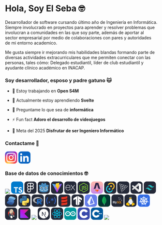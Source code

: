 <h1 align="left">Hola, Soy El Seba 🤓</h1>

Desarrollador de software cursando último año de Ingeniería en Informática. Siempre involucrado en proyectos para aprender y resolver problemas que involucran a comunidades en las que soy parte, además de aportar al sector empresarial por medio de colaboraciones con pares y autoridades de mi entorno academico.

Me gusta siempre ir mejorando mis habilidades blandas formando parte de diversas actividades extracurriculares que me permiten conectar con las personas, tales cómo: Delegado estudiantil, líder de club estudiantil y ayudante clínico académico en INACAP.

<h3 align="left">Soy desarrollador, esposo y padre gatuno 🐱</h3>

- 🔭 Estoy trabajando en **Open S4M**

- 🌱 Actualmente estoy aprendiendo **Svelte**

- 💬 Preguntame lo que sea de **informática**

- ⚡ Fun fact **Adoro el desarrollo de videojuegos**

- 🚩 Meta del 2025 **Disfrutar de ser Ingeniero Informático**

<h3 align="left">Contactame 📲</h3>
<p align="left">

<a href="https://instagram.com/_soyelseba" target="blank"><img align="center" src="https://github.com/tandpfun/skill-icons/raw/main/icons/Instagram.svg" alt="_soyelseba" width="40" /></a>
<a href="https://linkedin.com/in/soyelseba-" target="blank"><img align="center" src="https://github.com/tandpfun/skill-icons/raw/main/icons/LinkedIn.svg" alt="soyelseba_" width="40" /></a>

</p>

<h3 align="left">Base de datos de conocimientos 🤓</h3>
<p align="left">

<img src="https://skillicons.dev/icons?i=aws" width="40" /> <img src="https://raw.githubusercontent.com/tandpfun/skill-icons/main/icons/TypeScript.svg" width="40" /> <img src="https://github.com/tandpfun/skill-icons/raw/main/icons/Figma-Dark.svg" width="40" /> <img src="https://github.com/tandpfun/skill-icons/raw/main/icons/Godot-Dark.svg" width="40" /> <img src="https://github.com/tandpfun/skill-icons/raw/main/icons/Vite-Dark.svg" width="40" /> <img src="https://github.com/tandpfun/skill-icons/raw/main/icons/ExpressJS-Dark.svg" width="40" /> <img src="https://github.com/tandpfun/skill-icons/raw/main/icons/NodeJS-Dark.svg" width="40" /> <img src="https://github.com/tandpfun/skill-icons/raw/main/icons/Astro.svg" width="40" /> <img src="https://github.com/tandpfun/skill-icons/raw/main/icons/Tauri-Dark.svg" width="40" /> <img src="https://github.com/tandpfun/skill-icons/raw/main/icons/ThreeJS-Dark.svg" width="40" /> <img src="https://github.com/tandpfun/skill-icons/raw/main/icons/VSCode-Dark.svg" width="40" /> <img src="https://github.com/tandpfun/skill-icons/raw/main/icons/TailwindCSS-Dark.svg" width="40" /> <img src="https://github.com/tandpfun/skill-icons/raw/main/icons/SolidJS-Dark.svg" width="40" /> <img src="https://github.com/tandpfun/skill-icons/raw/main/icons/Python-Dark.svg" width="40" /> <img src="https://github.com/tandpfun/skill-icons/raw/main/icons/R-Dark.svg" width="40" /> <img src="https://github.com/tandpfun/skill-icons/raw/main/icons/Regex-Dark.svg" width="40" /> <img src="https://github.com/tandpfun/skill-icons/raw/main/icons/Scala-Dark.svg" width="40" /> <img src="https://github.com/tandpfun/skill-icons/raw/main/icons/TensorFlow-Dark.svg" width="40" /> <img src="https://github.com/tandpfun/skill-icons/raw/main/icons/Prisma.svg" width="40" /> <img src="https://github.com/tandpfun/skill-icons/raw/main/icons/MongoDB.svg" width="40" /> <img src="https://github.com/tandpfun/skill-icons/raw/main/icons/MySQL-Dark.svg" width="40" /> <img src="https://github.com/tandpfun/skill-icons/raw/main/icons/Linux-Dark.svg" width="40" /> <img src="https://github.com/tandpfun/skill-icons/raw/main/icons/Kubernetes.svg" width="40" /> <img src="https://github.com/tandpfun/skill-icons/raw/main/icons/Jenkins-Dark.svg" width="40" /> <img src="https://github.com/tandpfun/skill-icons/raw/main/icons/Kotlin-Dark.svg" width="40" /> <img src="https://github.com/tandpfun/skill-icons/raw/main/icons/OpenCV-Dark.svg" width="40" /> <img src="https://github.com/tandpfun/skill-icons/raw/main/icons/NextJS-Dark.svg" width="40" /> <img src="https://github.com/tandpfun/skill-icons/raw/main/icons/React-Dark.svg" width="40" /> <img src="https://github.com/tandpfun/skill-icons/raw/main/icons/Arduino.svg" width="40" /> <img src="https://github.com/tandpfun/skill-icons/raw/main/icons/C.svg" width="40" /> <img src="https://github.com/tandpfun/skill-icons/raw/main/icons/CPP.svg" width="40" /> <img src="https://github.com/tandpfun/skill-icons/raw/main/icons/RedHat-Dark.svg" width="40" />
</p>
